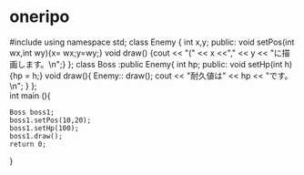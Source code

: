 oneripo
=======

#include <iostream>
using namespace std;
class Enemy {
	int x,y;
public:
	void setPos(int wx,int wy){x= wx;y=wy;}
	void draw() {cout << "(" << x <<"," << y << "に描画します。\n";}
};
class Boss :public Enemy{
	int hp;
public:
	void setHp(int h){hp = h;}
	void draw(){
	Enemy:: draw();
	cout << "耐久値は" << hp << "です。\n";
	}
};	
int main (){

	Boss boss1;
	boss1.setPos(10,20);
	boss1.setHp(100);
	boss1.draw();
	return 0;
}
